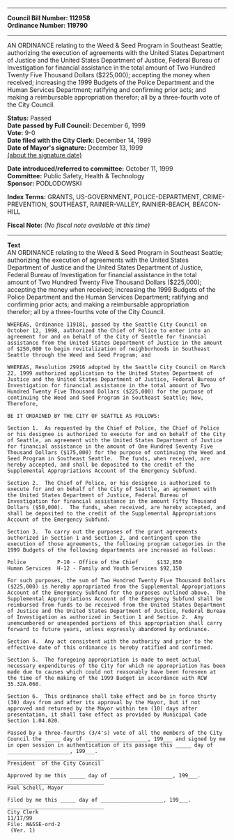 * * * * *  
  
**Council Bill Number: [](#h0)[](#h2)112958**   
**Ordinance Number: 119790**  
  
* * * * *  
  
AN ORDINANCE relating to the Weed & Seed Program in Southeast Seattle; authorizing the execution of agreements with the United States Department of Justice and the United States Department of Justice, Federal Bureau of Investigation for financial assistance in the total amount of Two Hundred Twenty Five Thousand Dollars ($225,000); accepting the money when received; increasing the 1999 Budgets of the Police Department and the Human Services Department; ratifying and confirming prior acts; and making a reimbursable appropriation therefor; all by a three-fourth vote of the City Council.  
  
**Status:** Passed   
**Date passed by Full Council:** December 6, 1999   
**Vote:** 9-0   
**Date filed with the City Clerk:** December 14, 1999   
**Date of Mayor's signature:** December 13, 1999   
[(about the signature date)](/~public/approvaldate.htm)   
  
  
**Date introduced/referred to committee:** October 11, 1999   
**Committee:** Public Safety, Health & Technology   
**Sponsor:** PODLODOWSKI   
  
**Index Terms:** GRANTS, US-GOVERNMENT, POLICE-DEPARTMENT, CRIME-PREVENTION, SOUTHEAST, RAINIER-VALLEY, RAINIER-BEACH, BEACON-HILL  
  
**Fiscal Note:** *(No fiscal note available at this time)*  
  
* * * * *  
  
**Text**  
    AN ORDINANCE relating to the Weed & Seed Program in Southeast Seattle;  
    authorizing the execution of agreements with the United States  
    Department of Justice and the United States Department of Justice,  
    Federal Bureau of Investigation for financial assistance in the total  
    amount of Two Hundred Twenty Five Thousand Dollars ($225,000);  
    accepting the money when received; increasing the 1999 Budgets of the  
    Police Department and the Human Services Department; ratifying and  
    confirming prior acts; and making a reimbursable appropriation  
    therefor; all by a three-fourths vote of the City Council.  
  
    WHEREAS, Ordinance 119181, passed by the Seattle City Council on  
    October 12, 1998, authorized the Chief of Police to enter into an  
    agreement for and on behalf of the City of Seattle for financial  
    assistance from the United States Department of Justice in the amount  
    of $250,000 to begin revitalization of neighborhoods in Southeast  
    Seattle through the Weed and Seed Program; and  
  
    WHEREAS, Resolution 29916 adopted by the Seattle City Council on March  
    22, 1999 authorized application to the United States Department of  
    Justice and the United States Department of Justice, Federal Bureau of  
    Investigation for financial assistance in the total amount of Two  
    Hundred Twenty Five Thousand Dollars ($225,000) for the purpose of  
    continuing the Weed and Seed Program in Southeast Seattle; Now,  
    Therefore,  
  
    BE IT ORDAINED BY THE CITY OF SEATTLE AS FOLLOWS:  
  
    Section 1.  As requested by the Chief of Police, the Chief of Police  
    or his designee is authorized to execute for and on behalf of the City  
    of Seattle, an agreement with the United States Department of Justice  
    for financial assistance in the amount of One Hundred Seventy Five  
    Thousand Dollars ($175,000) for the purpose of continuing the Weed and  
    Seed Program in Southeast Seattle.  The funds, when received, are  
    hereby accepted, and shall be deposited to the credit of the  
    Supplemental Appropriations Account of the Emergency Subfund.  
  
    Section 2.  The Chief of Police, or his designee is authorized to  
    execute for and on behalf of the City of Seattle, an agreement with  
    the United States Department of Justice, Federal Bureau of  
    Investigation for financial assistance in the amount Fifty Thousand  
    Dollars ($50,000).  The funds, when received, are hereby accepted, and  
    shall be deposited to the credit of the Supplemental Appropriations  
    Account of the Emergency Subfund.  
  
    Section 3.  To carry out the purposes of the grant agreements  
    authorized in Section 1 and Section 2, and contingent upon the  
    execution of those agreements, the following program categories in the  
    1999 Budgets of the following departments are increased as follows:  
  
    Police          P-10 - Office of the Chief      $132,850  
    Human Services  H-12 - Family and Youth Services $92,150  
  
    For such purposes, the sum of Two Hundred Twenty Five Thousand Dollars  
    ($225,000) is hereby appropriated from the Supplemental Appropriations  
    Account of the Emergency Subfund for the purposes outlined above.  The  
    Supplemental Appropriations Account of the Emergency Subfund shall be  
    reimbursed from funds to be received from the United States Department  
    of Justice and the United States Department of Justice, Federal Bureau  
    of Investigation as authorized in Section 1 and Section 2.  Any  
    unemcumbered or unexpended portions of this appropriation shall carry  
    forward to future years, unless expressly abandoned by ordinance.  
  
    Section 4.  Any act consistent with the authority and prior to the  
    effective date of this ordinance is hereby ratified and confirmed.  
  
    Section 5.  The foregoing appropriation is made to meet actual  
    necessary expenditures of the City for which no appropriation has been  
    made due to causes which could not reasonably have been foreseen at  
    the time of the making of the 1999 Budget in accordance with RCW  
    35.32A.060.  
  
    Section 6.  This ordinance shall take effect and be in force thirty  
    (30) days from and after its approval by the Mayor, but if not  
    approved and returned by the Mayor within ten (10) days after  
    presentation, it shall take effect as provided by Municipal Code  
    Section 1.04.020.  
  
    Passed by a three-fourths (3/4's) vote of all the members of the City  
    Council the _____ day of ____________________, 199___ and signed by me  
    in open session in authentication of its passage this _____ day of  
    ____________________, 199___.  
    _______________________________  
    President  of the City Council  
  
    Approved by me this _____ day of ____________________, 199___.  
    _______________________________  
    Paul Schell, Mayor  
  
    Filed by me this _____ day of ____________________, 199___.  
    _______________________________  
    City Clerk  
    11/17/99  
    File: W&SSE-ord-2  
     (Ver. 1)  
